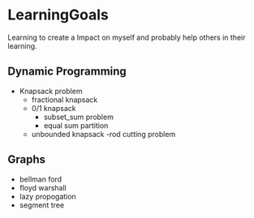 # LearningGoals
Learning to create a Impact on myself and probably help others in their learning.


## Dynamic Programming
- Knapsack problem
    - fractional knapsack
    - 0/1 knapsack
        - subset_sum problem
        - equal sum partition
    - unbounded knapsack
        -rod cutting problem
## Graphs
- bellman ford
- floyd warshall
- lazy propogation
- segment tree
